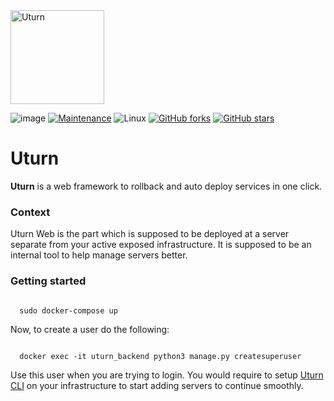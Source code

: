 <img src="https://encrypted-tbn0.gstatic.com/images?q=tbn:ANd9GcSnANZz2V7ZWIsbyjtJzH4zw2B-LQObn06ziQ&usqp=CAU" height=150 alt="Uturn"/>
  

![image](https://img.shields.io/badge/Release-0.0.1-orange?style=for-the-badge&logo=appveyor)
[![Maintenance](https://img.shields.io/badge/Maintained%3F-yes-green.svg?style=for-the-badge&logo=appveyor)](https://github.com/UturnOSS/uturn-web/graphs/commit-activity)
![Linux](https://img.shields.io/badge/For-Linux-green?style=for-the-badge&logo=appveyor)
[![GitHub forks](https://img.shields.io/github/forks/Naereen/StrapDown.js.svg?style=social&label=Fork&maxAge=2592000)](https://GitHub.com/Naereen/StrapDown.js/network/)
[![GitHub stars](https://img.shields.io/github/stars/Naereen/StrapDown.js.svg?style=social&label=Star&maxAge=2592000)](https://GitHub.com/Naereen/StrapDown.js/stargazers/)


# Uturn

**Uturn** is a web framework to rollback and auto deploy services in one click.

### Context

Uturn Web is the part which is supposed to be deployed at a server separate from your active exposed infrastructure. It is supposed to be an internal tool to help manage servers better.

### Getting started

<code>
  sudo docker-compose up
</code>

Now, to create a user do the following:

<code>
  docker exec -it uturn_backend python3 manage.py createsuperuser
</code>

Use this user when you are trying to login. You would require to setup [Uturn CLI](https://github.com/UturnOSS/Uturn-CLI) on your infrastructure to start adding servers to continue smoothly.

